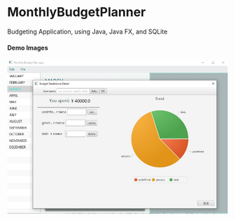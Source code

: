# MonthlyBudgetPlanner
Budgeting Application, using Java, Java FX, and SQLite

#### Demo Images
![alt text](https://github.com/yuchida-tamu/MonthlyBudgetPlanner/blob/main/demo_chart.jpg?raw=true)
